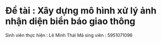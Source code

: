 <h1>Đề tài : Xây dựng mô hình xử lý ảnh nhận diện biển báo giao thông</h1>

Sinh viên thực hiện : Lê Minh Thái
Mã sing viên : 5951071096

